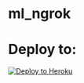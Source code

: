 # ml_ngrok


# Deploy to:
[![Deploy to Heroku](https://www.herokucdn.com/deploy/button.svg)](https://heroku.com/deploy)

